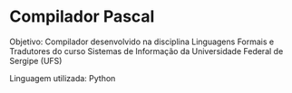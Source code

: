 # Compilador Pascal

Objetivo:
Compilador desenvolvido na disciplina Linguagens Formais e Tradutores do curso Sistemas de Informação da Universidade Federal de Sergipe (UFS)

Linguagem utilizada:
Python
